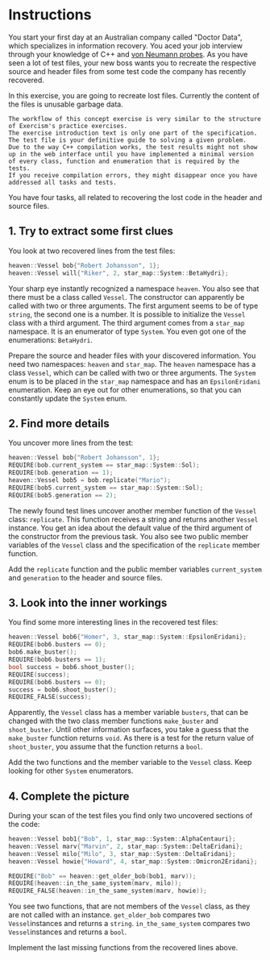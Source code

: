 # Instructions

You start your first day at an Australian company called "Doctor Data", which specializes in information recovery.
You aced your job interview through your knowledge of C++ and [von Neumann probes][van-neumann-probes].
As you have seen a lot of test files, your new boss wants you to recreate the respective source and header files from some test code the company has recently recovered.

In this exercise, you are going to recreate lost files.
Currently the content of the files is unusable garbage data.

~~~~exercism/note
The workflow of this concept exercise is very similar to the structure of Exercism's practice exercises.
The exercise introduction text is only one part of the specification.
The test file is your definitive guide to solving a given problem.
Due to the way C++ compilation works, the test results might not show up in the web interface until you have implemented a minimal version of every class, function and enumeration that is required by the tests.
If you receive compilation errors, they might disappear once you have addressed all tasks and tests.
~~~~

You have four tasks, all related to recovering the lost code in the header and source files.

## 1. Try to extract some first clues

You look at two recovered lines from the test files:

```cpp
heaven::Vessel bob{"Robert Johansson", 1};
heaven::Vessel will{"Riker", 2, star_map::System::BetaHydri};
```

Your sharp eye instantly recognized a namespace `heaven`.
You also see that there must be a class called `Vessel`.
The constructor can apparently be called with two or three arguments.
The first argument seems to be of type `string`, the second one is a number.
It is possible to initialize the `Vessel` class with a third argument.
The third argument comes from a `star_map` namespace.
It is an enumerator of type `System`.
You even got one of the enumerations: `BetaHydri`.

Prepare the source and header files with your discovered information.
You need two namespaces: `heaven` and `star_map`.
The `heaven` namespace has a class `Vessel`, which can be called with two or three arguments.
The `System` enum is to be placed in the `star_map` namespace and has an `EpsilonEridani` enumeration.
Keep an eye out for other enumerations, so that you can constantly update the `System` enum.

## 2. Find more details

You uncover more lines from the test:

```cpp
heaven::Vessel bob{"Robert Johansson", 1};
REQUIRE(bob.current_system == star_map::System::Sol);
REQUIRE(bob.generation == 1);
heaven::Vessel bob5 = bob.replicate("Mario");
REQUIRE(bob5.current_system == star_map::System::Sol);
REQUIRE(bob5.generation == 2);
```

The newly found test lines uncover another member function of the `Vessel` class: `replicate`.
This function receives a string and returns another `Vessel` instance.
You get an idea about the default value of the third argument of the constructor from the previous task.
You also see two public member variables of the `Vessel` class and the specification of the `replicate` member function.

Add the `replicate` function and the public member variables `current_system` and `generation` to the header and source files.

## 3. Look into the inner workings

You find some more interesting lines in the recovered test files:

```cpp
heaven::Vessel bob6{"Homer", 3, star_map::System::EpsilonEridani};
REQUIRE(bob6.busters == 0);
bob6.make_buster();
REQUIRE(bob6.busters == 1);
bool success = bob6.shoot_buster();
REQUIRE(success);
REQUIRE(bob6.busters == 0);
success = bob6.shoot_buster();
REQUIRE_FALSE(success);
```

Apparently, the `Vessel` class has a member variable `busters`, that can be changed with the two class member functions `make_buster` and `shoot_buster`.
Until other information surfaces, you take a guess that the `make_buster` function returns `void`.
As there is a test for the return value of `shoot_buster`, you assume that the function returns a `bool`.

Add the two functions and the member variable to the `Vessel` class.
Keep looking for other `System` enumerators.

## 4. Complete the picture

During your scan of the test files you find only two uncovered sections of the code:

```cpp
heaven::Vessel bob1{"Bob", 1, star_map::System::AlphaCentauri};
heaven::Vessel marv{"Marvin", 2, star_map::System::DeltaEridani};
heaven::Vessel milo{"Milo", 3, star_map::System::DeltaEridani};
heaven::Vessel howie{"Howard", 4, star_map::System::Omicron2Eridani};

REQUIRE("Bob" == heaven::get_older_bob(bob1, marv));
REQUIRE(heaven::in_the_same_system(marv, milo));
REQUIRE_FALSE(heaven::in_the_same_system(marv, howie));
```

You see two functions, that are not members of the `Vessel` class, as they are not called with an instance.
`get_older_bob` compares two `Vessel`instances and returns a `string`.
`in_the_same_system` compares two `Vessel`instances and returns a `bool`.

Implement the last missing functions from the recovered lines above.

[van-neumann-probes]: https://en.wikipedia.org/wiki/Self-replicating_spacecraft